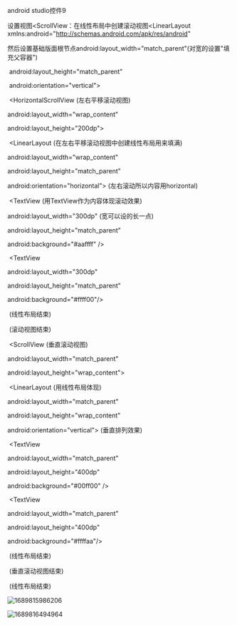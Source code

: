 android studio控件9

设置视图<ScrollView：在线性布局中创建滚动视图<LinearLayout  xmlns:android="http://schemas.android.com/apk/res/android"                                                 

​                          然后设置基础版面根节点android:layout_width="match_parent"(对宽的设置"填充父容器")

​                                                                  android:layout_height="match_parent"               

​                                                                 android:orientation="vertical">    

​                        <HorizontalScrollView  (左右平移滚动视图)      

android:layout_width="wrap_content"        

android:layout_height="200dp">        

​                            <LinearLayout     (在左右平移滚动视图中创建线性布局用来填满)       

android:layout_width="wrap_content"            

android:layout_height="match_parent"            

android:orientation="horizontal">   (左右滚动所以内容用horizontal)         

​                              <TextView         (用TextView作为内容体现滚动效果)       

android:layout_width="300dp"         (宽可以设的长一点)       

android:layout_height="match_parent"                

android:background="#aaffff" />            

​                                 <TextView                

android:layout_width="300dp"                

android:layout_height="match_parent"                

android:background="#ffff00"/>        

​                                 </LinearLayout>   (线性布局结束) 

​                                 </HorizontalScrollView>    (滚动视图结束)

​                                 <ScrollView     (垂直滚动视图)   

android:layout_width="match_parent"        

android:layout_height="wrap_content">       

​                                   <LinearLayout      (用线性布局体现)      

android:layout_width="match_parent"            

android:layout_height="wrap_content"            

android:orientation="vertical">     (垂直排列效果)       

​                                  <TextView                

android:layout_width="match_parent"                

android:layout_height="400dp"                

android:background="#00ff00" />            

​                                  <TextView                

android:layout_width="match_parent"                

android:layout_height="400dp"                

android:background="#ffffaa"/>        

​                                </LinearLayout>    (线性布局结束)

​                                 </ScrollView>(垂直滚动视图结束)

​                                </LinearLayout>(线性布局结束)

![1689815986206](C:\Users\徐元孜H\AppData\Roaming\Typora\typora-user-images\1689815986206.png)

![1689816494964](C:\Users\徐元孜H\AppData\Roaming\Typora\typora-user-images\1689816494964.png)
